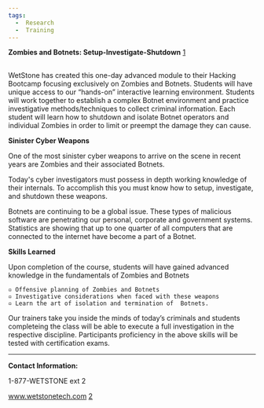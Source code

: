```yaml
---
tags:
  -  Research
  -  Training
---
```

**Zombies and Botnets: Setup-Investigate-Shutdown**
[1](http://www.wetstonetech.com/cgi-bin/shop.cgi?view,25)

##

WetStone has created this one-day advanced module to their Hacking
Bootcamp focusing exclusively on Zombies and Botnets. Students will have
unique access to our “hands-on” interactive learning environment.
Students will work together to establish a complex Botnet environment
and practice investigative methods/techniques to collect criminal
information. Each student will learn how to shutdown and isolate Botnet
operators and individual Zombies in order to limit or preempt the damage
they can cause.

**Sinister Cyber Weapons**

One of the most sinister cyber weapons to arrive on the scene in recent
years are Zombies and their associated Botnets.

Today's cyber investigators must possess in depth working knowledge of
their internals. To accomplish this you must know how to setup,
investigate, and shutdown these weapons.

Botnets are continuing to be a global issue. These types of malicious
software are penetrating our personal, corporate and government systems.
Statistics are showing that up to one quarter of all computers that are
connected to the internet have become a part of a Botnet.

**Skills Learned**

Upon completion of the course, students will have gained advanced
knowledge in the fundamentals of Zombies and Botnets

`▫ Offensive planning of Zombies and Botnets`
`▫ Investigative considerations when faced with these weapons`
`▫ Learn the art of isolation and termination of  Botnets.`

Our trainers take you inside the minds of today’s criminals and students
completeing the class will be able to execute a full investigation in
the respective discipline. Participants proficiency in the above skills
will be tested with certification exams.

------------------------------------------------------------------------

**Contact Information:**

1-877-WETSTONE ext 2

www.wetstonetech.com [2](https://www.wetstonetech.com/index.html)